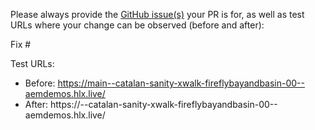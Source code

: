 Please always provide the [GitHub issue(s)](../issues) your PR is for, as well as test URLs where your change can be observed (before and after):

Fix #<gh-issue-id>

Test URLs:
- Before: https://main--catalan-sanity-xwalk-fireflybayandbasin-00--aemdemos.hlx.live/
- After: https://<branch>--catalan-sanity-xwalk-fireflybayandbasin-00--aemdemos.hlx.live/
